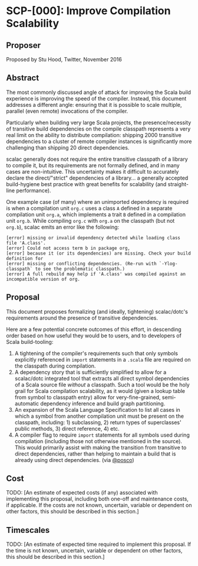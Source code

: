# SCP-[000]: Improve Compilation Scalability

## Proposer

Proposed by Stu Hood, Twitter, November 2016

## Abstract

The most commonly discussed angle of attack for improving the Scala build experience is improving the speed of the compiler. Instead, this document addresses a different angle: ensuring that it is possible to scale multiple, parallel (even remote) invocations of the compiler.

Particularly when building very large Scala projects, the presence/necessity of transitive build dependencies on the compile classpath represents a very real limit on the ability to distribute compilation: shipping 2000 transitive dependencies to a cluster of remote compiler instances is significantly more challenging than shipping 20 direct dependencies.

scalac generally does not require the entire transitive classpath of a library to compile it, but its requirements are not formally defined, and in many cases are non-intuitive. This uncertainty makes it difficult to accurately declare the direct/"strict" dependencies of a library... a generally accepted build-hygiene best practice with great benefits for scalability (and straight-line performance).

One example case (of many) where an unimported dependency is required is when a compilation unit `org.c` uses a class `A` defined in a separate compilation unit `org.a`, which implements a trait `B` defined in a compilation unit `org.b`. While compiling `org.c` with `org.a` on the classpath (but not `org.b`), scalac emits an error like the following:

    [error] missing or invalid dependency detected while loading class file 'A.class'.
    [error] Could not access term b in package org,
    [error] because it (or its dependencies) are missing. Check your build definition for
    [error] missing or conflicting dependencies. (Re-run with `-Ylog-classpath` to see the problematic classpath.)
    [error] A full rebuild may help if 'A.class' was compiled against an incompatible version of org.

## Proposal

This document proposes formalizing (and ideally, tightening) scalac/dotc's requirements around the presence of transitive dependencies.

Here are a few potential concrete outcomes of this effort, in descending order based on how useful they would be to users, and to developers of Scala build-tooling:

1. A tightening of the compiler's requirements such that only symbols explicitly referenced in `import` statements in a `.scala` file are required on the classpath during compilation.
2. A dependency story that is sufficiently simplified to allow for a scalac/dotc integrated tool that extracts all direct symbol dependencies of a Scala source file *without* a classpath. Such a tool would be the holy grail for Scala compilation scalability, as it would (given a lookup table from symbol to classpath entry) allow for very-fine-grained, semi-automatic dependency inference and build graph partitioning.
3. An expansion of the Scala Language Specification to list all cases in which a symbol from another compilation unit must be present on the classpath, including: 1) subclassing, 2) return types of superclasses' public methods, 3) direct reference, 4) etc.
4. A compiler flag to require `import` statements for all symbols used during compilation (including those not otherwise mentioned in the source). This would primarily assist with making the transition from transitive to direct dependencies, rather than helping to maintain a build that is already using direct dependencies. (via [@posco](twitter.com/posco))

## Cost

TODO: [An estimate of expected costs (if any) associated with implementing this
proposal, including both one-off and maintenance costs, if applicable. If the
costs are not known, uncertain, variable or dependent on other factors, this
should be described in this section.]

## Timescales

TODO: [An estimate of expected time required to implement this proposal. If the time
is not known, uncertain, variable or dependent on other factors, this should be
described in this section.]
